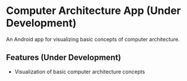 # Computer Architecture App (Under Development)

An Android app for visualizing basic concepts of computer architecture.

## Features (Under Development)

- Visualization of basic computer architecture concepts
